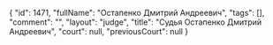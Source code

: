 {
    "id": 1471,
    "fullName": "Остапенко Дмитрий Андреевич",
    "tags": [],
    "comment": "",
    "layout": "judge",
    "title": "Судья Остапенко Дмитрий Андреевич",
    "court": null,
    "previousCourt": null
}